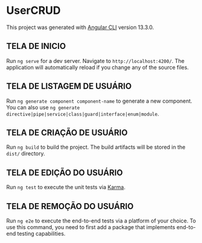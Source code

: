 # UserCRUD

This project was generated with [Angular CLI](https://github.com/angular/angular-cli) version 13.3.0.

## TELA DE INICIO

Run `ng serve` for a dev server. Navigate to `http://localhost:4200/`. The application will automatically reload if you change any of the source files.

## TELA DE LISTAGEM DE USUÁRIO

Run `ng generate component component-name` to generate a new component. You can also use `ng generate directive|pipe|service|class|guard|interface|enum|module`.

## TELA DE CRIAÇÃO DE USUÁRIO

Run `ng build` to build the project. The build artifacts will be stored in the `dist/` directory.

## TELA DE EDIÇÃO DO USUÁRIO

Run `ng test` to execute the unit tests via [Karma](https://karma-runner.github.io).

## TELA DE REMOÇÃO DO USUÁRIO

Run `ng e2e` to execute the end-to-end tests via a platform of your choice. To use this command, you need to first add a package that implements end-to-end testing capabilities.
